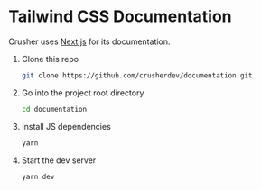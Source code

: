 # Tailwind CSS Documentation

Crusher uses [Next.js](https://nextjs.org/) for its documentation.

1. Clone this repo

    ```sh
    git clone https://github.com/crusherdev/documentation.git
    ```

2. Go into the project root directory

    ```sh
    cd documentation
    ```

3. Install JS dependencies

    ```sh
    yarn
    ```

4. Start the dev server

    ```sh
    yarn dev
    ```
